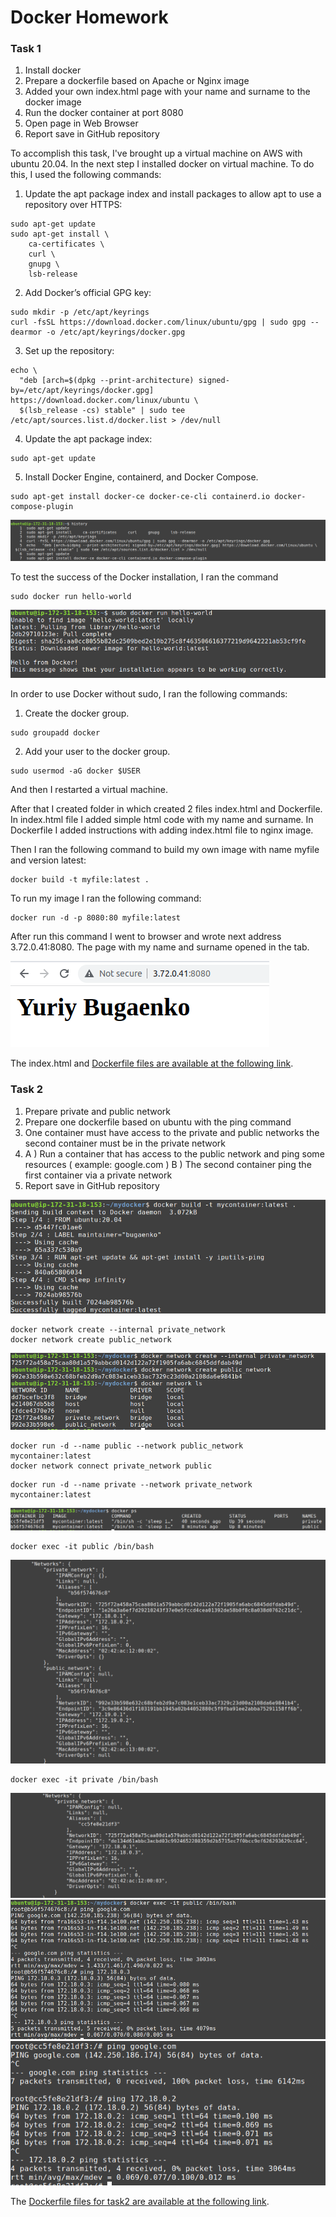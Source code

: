 # Docker Homework

### Task 1

1. Install docker
2. Prepare a dockerfile based on Apache or Nginx image
3. Added your own index.html page with your name and surname to the docker image
4. Run the docker container at port 8080
5. Open page in Web Browser
6. Report save in GitHub repository

To accomplish this task, I've brought up a virtual machine on AWS with ubuntu 20.04.
In the next step I installed docker on virtual machine. To do this, I used the following commands:

1. Update the apt package index and install packages to allow apt to use a repository over HTTPS:
~~~
sudo apt-get update
sudo apt-get install \
    ca-certificates \
    curl \
    gnupg \
    lsb-release
~~~

2. Add Docker’s official GPG key:
~~~
sudo mkdir -p /etc/apt/keyrings
curl -fsSL https://download.docker.com/linux/ubuntu/gpg | sudo gpg --dearmor -o /etc/apt/keyrings/docker.gpg
~~~

3. Set up the repository:
~~~
echo \
  "deb [arch=$(dpkg --print-architecture) signed-by=/etc/apt/keyrings/docker.gpg] https://download.docker.com/linux/ubuntu \
  $(lsb_release -cs) stable" | sudo tee /etc/apt/sources.list.d/docker.list > /dev/null
~~~

4. Update the apt package index:
~~~
sudo apt-get update
~~~

5. Install Docker Engine, containerd, and Docker Compose.
~~~
sudo apt-get install docker-ce docker-ce-cli containerd.io docker-compose-plugin
~~~
![Successfully install Docker](install-docker.png)

To test the success of the Docker installation, I ran the command 
~~~
sudo docker run hello-world
~~~
![Run HELLO WORLD](run-helloworld.png)

In order to use Docker without sudo, I ran the following commands:
1. Create the docker group.
~~~
sudo groupadd docker
~~~

2. Add your user to the docker group.
~~~
sudo usermod -aG docker $USER
~~~
And then I restarted a virtual machine.

After that I created folder in which created 2 files index.html and Dockerfile. In index.html file I added simple html code with my name and surname. In Dockerfile I added instructions with adding index.html file to nginx image.

Then I ran the following command to build my own image with name myfile and version latest:
~~~
docker build -t myfile:latest .
~~~

To run my image I ran the following command:
~~~
docker run -d -p 8080:80 myfile:latest
~~~

After run this command I went to browser and wrote next address 3.72.0.41:8080. The page with my name and surname opened in the tab.

![My name](name.png)

The index.html and [Dockerfile files are available at the following link](https://github.com/bugaenkoyu/Docker/tree/main/task1).


### Task 2

1. Prepare private and public network
2. Prepare one dockerfile based on ubuntu with the ping command
3. One container must have access to the private and public networks the second container
must be in the private network
4. A ) Run a container that has access to the public network and ping some resources (
example: google.com )
B ) The second container ping the first container via a private network
5. Report save in GitHub repository


![Build own container](build.png)
~~~
docker network create --internal private_network
docker network create public_network
~~~
![Network](network.png)
~~~
docker run -d --name public --network public_network mycontainer:latest
docker network connect private_network public
~~~
~~~
docker run -d --name private --network private_network mycontainer:latest
~~~
![Сontainers are running](run-container.png)



~~~
docker exec -it public /bin/bash
~~~
![Network on public interface](network-public.png)
~~~
docker exec -it private /bin/bash
~~~
![Network on private interface](network-private.png)
![Ping in public](ping-public.png)
![Ping in private](ping-private.png)

The [Dockerfile files for task2 are available at the following link](https://github.com/bugaenkoyu/Docker/tree/main/task2).
